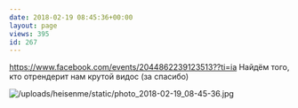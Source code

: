 ```yaml
---
date: 2018-02-19 08:45:36+00:00
layout: page
views: 395
id: 267
---
```


https://www.facebook.com/events/2044862239123513??ti=ia
Найдём того, кто отрендерит нам крутой видос (за спасибо)



![/uploads/heisenme/static/photo_2018-02-19_08-45-36.jpg](/uploads/heisenme/static/photo_2018-02-19_08-45-36.jpg)
